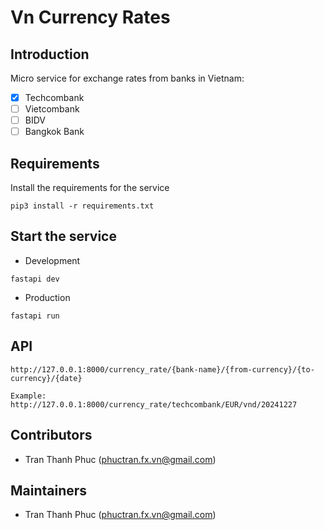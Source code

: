 # Vn Currency Rates



## Introduction

Micro service for exchange rates from banks in Vietnam:
- [x] Techcombank
- [ ] Vietcombank
- [ ] BIDV
- [ ] Bangkok Bank

## Requirements

Install the requirements for the service

```
pip3 install -r requirements.txt
```

## Start the service

- Development
```
fastapi dev
```

- Production
```
fastapi run
```

## API

```
http://127.0.0.1:8000/currency_rate/{bank-name}/{from-currency}/{to-currency}/{date}

Example:
http://127.0.0.1:8000/currency_rate/techcombank/EUR/vnd/20241227
```

## Contributors
- Tran Thanh Phuc (phuctran.fx.vn@gmail.com)

## Maintainers
- Tran Thanh Phuc (phuctran.fx.vn@gmail.com)

